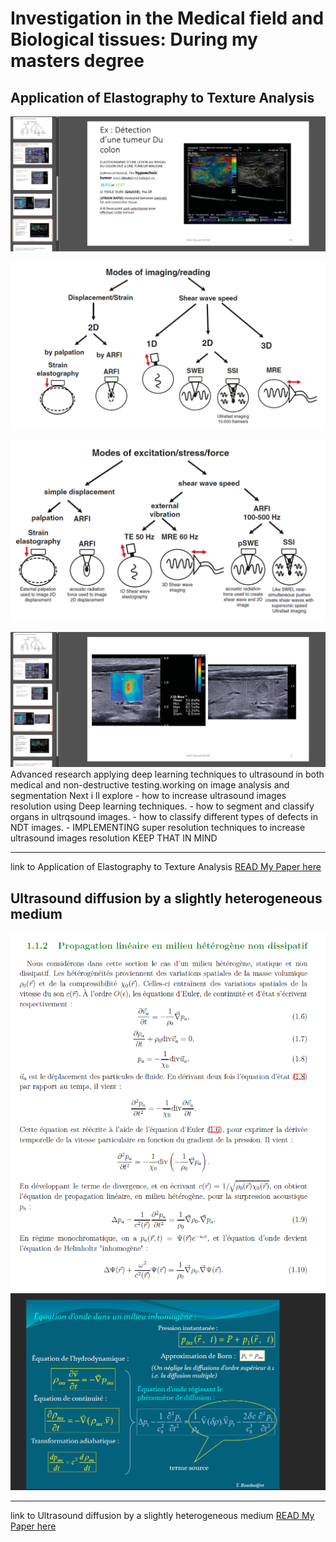 # Investigation in the Medical field and Biological tissues: During my masters degree

## Application of Elastography to Texture Analysis  


<img src="images/medical/ApplicationsofElastography/Screenshot_1.png?raw=true"/>

![alt text](/images/Medical/Applications%20of%20Elastography/image.png)

![alt text](/images/Medical/Applications%20of%20Elastography/image-1.png)

<img src="images/medical/ApplicationsofElastography/Screenshot_2.png?raw=true"/>
Advanced research applying deep learning techniques to ultrasound in both medical and non-destructive testing.working on image analysis and segmentation Next i ll explore 
-   how to increase ultrasound images resolution using Deep learning techniques.
-   how to segment and classify organs in ultrqsound images.
-   how to classify different types of defects in NDT images.
-   IMPLEMENTING super resolution techniques to increase ultrasound images resolution KEEP THAT IN MIND

---------------------------------------------
link to Application of Elastography to Texture Analysis
[READ My Paper here](images/medical/Applications%20of%20Elastography/Thème%20Appliqué%20.pdf)


## Ultrasound diffusion by a slightly heterogeneous medium
<img src="images/medical/inhomogeneousmedia/Screenshot_2.png?raw=true"/><img src="images/medical/inhomogeneousmedia/Screenshot_1.png?raw=true"/>





---------------------------------------------
link to Ultrasound diffusion by a slightly heterogeneous medium
[READ My Paper here](images/medical/inhomogeneous%20media/Diffusion%20des%20ultrasons%20par%20un%20milieu%20faiblement%20hétérogène.pdf)




